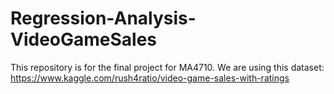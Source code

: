 # Regression-Analysis-VideoGameSales

This repository is for the final project for MA4710.
We are using this dataset: https://www.kaggle.com/rush4ratio/video-game-sales-with-ratings
